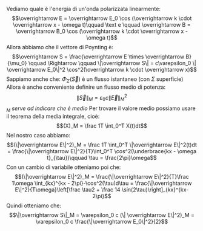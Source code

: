 Vediamo quale è l'energia di un'onda polarizzata linearmente: 
$$\overrightarrow E = \overrightarrow E_0 \cos (\overrightarrow k \cdot \overrightarrow x - \omega t)\qquad \text e \qquad \overrightarrow B = \overrightarrow B_0 \cos (\overrightarrow k \cdot \overrightarrow x - \omega t)$$
Allora abbiamo che il vettore di Poynting è: $$\overrightarrow S = \frac{\overrightarrow E \times \overrightarrow B}{\mu_0} \qquad \Rightarrow \qquad \|\overrightarrow S\| = c\varepsilon_0 \| \overrightarrow E_0\|^2 \cos^2(\overrightarrow k \cdot \overrightarrow x)$$
Sappiamo anche che: $\Phi_\Sigma(\overrightarrow S)$ è un flusso istantaneo (con $\Sigma$ superficie)
Allora è anche conveniente definire un flusso medio di potenza: $$\|\overrightarrow S\|_M = \varepsilon_0 c \|\overrightarrow E\|^2_M$$ 
*${}_M$ serve ad indicare che è medio*
Per trovare il valore medio possiamo usare il teorema della media integrale, cioè: $$(X)_M = \frac 1T \int_0^T X(t)dt$$
Nel nostro caso abbiamo: $$(\|\overrightarrow E\|^2)_M = \frac 1T \int_0^T \|\overrightarrow E\|^2(t)dt = \frac{\|\overrightarrow E\|^2}{T}\int_0^T \cos^2(\underbrace{kx - \omega t}_{\tau})\qquad \tau = \frac{2\pi}\omega$$
Con un cambio di variabile otteniamo poi che: $$(\|\overrightarrow E\|^2)_M = \frac{\|\overrightarrow E\|^2}{T}\frac 1\omega \int_{kx}^{kx - 2\pi}-\cos^2(\tau)d\tau = \frac{\|\overrightarrow E\|^2}{T\omega}\left[\frac \tau2 + \frac 14 \sin(2\tau)\right]_{kx}^{kx-2\pi}$$
Quindi otteniamo che: $$\|\overrightarrow S\|_M = \varepsilon_0 c (\| \overrightarrow E\|^2)_M = \varepsilon_0 c \frac{\|\overrightarrow E_0\|^2}{2}$$